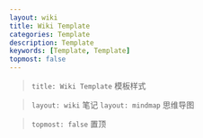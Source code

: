 ```yaml
---
layout: wiki
title: Wiki Template
categories: Template
description: Template
keywords: [Template, Template]
topmost: false
---
```



> `title: Wiki Template` 模板样式

> `layout: wiki` 笔记
> `layout: mindmap` 思维导图

> `topmost: false` 置顶
